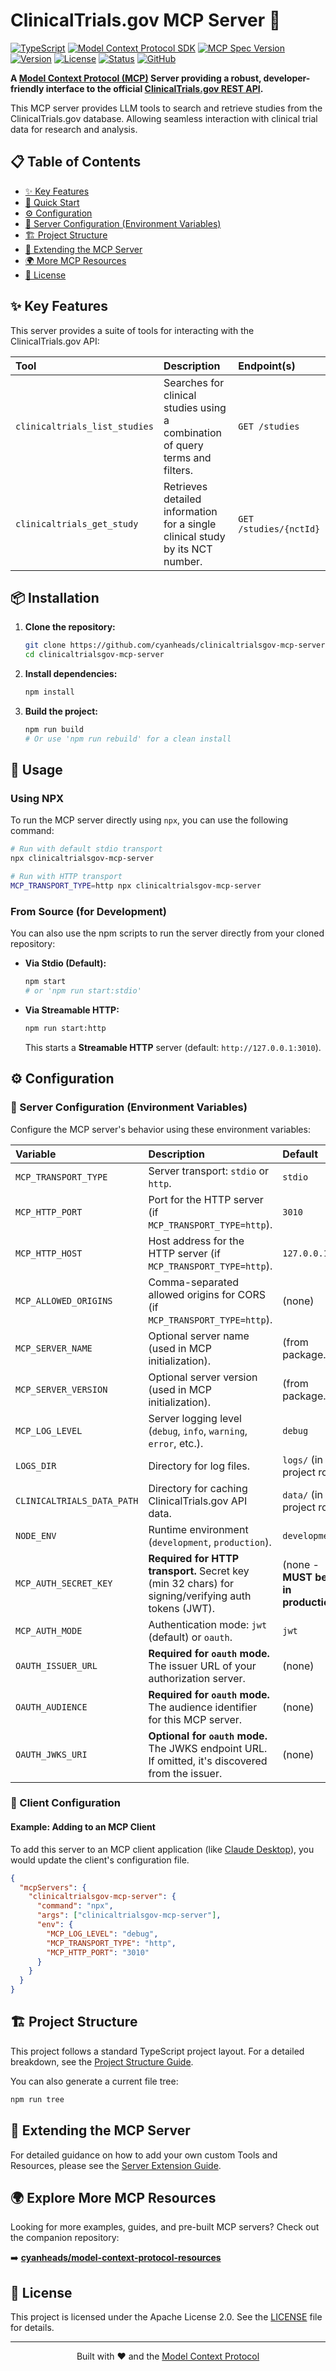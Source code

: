 # ClinicalTrials.gov MCP Server 🏥

[![TypeScript](https://img.shields.io/badge/TypeScript-^5.8.3-blue.svg)](https://www.typescriptlang.org/)
[![Model Context Protocol SDK](https://img.shields.io/badge/MCP%20SDK-^1.12.3-green.svg)](https://github.com/modelcontextprotocol/typescript-sdk)
[![MCP Spec Version](https://img.shields.io/badge/MCP%20Spec-2025--03--26-lightgrey.svg)](https://github.com/modelcontextprotocol/modelcontextprotocol/blob/main/docs/specification/2025-03-26/changelog.mdx)
[![Version](https://img.shields.io/badge/Version-1.0.0-blue.svg)](./CHANGELOG.md)
[![License](https://img.shields.io/badge/License-Apache%202.0-blue.svg)](https://opensource.org/licenses/Apache-2.0)
[![Status](https://img.shields.io/badge/Status-Stable-green.svg)](https://github.com/cyanheads/clinicaltrialsgov-mcp-server/issues)
[![GitHub](https://img.shields.io/github/stars/cyanheads/clinicaltrialsgov-mcp-server?style=social)](https://github.com/cyanheads/clinicaltrialsgov-mcp-server)

**A [Model Context Protocol (MCP)](https://modelcontextprotocol.io/) Server providing a robust, developer-friendly interface to the official [ClinicalTrials.gov REST API](https://clinicaltrials.gov/api/v2/docs).**

This MCP server provides LLM tools to search and retrieve studies from the ClinicalTrials.gov database. Allowing seamless interaction with clinical trial data for research and analysis.

## 📋 Table of Contents

- [✨ Key Features](#-key-features)
- [🏁 Quick Start](#-quick-start)
- [⚙️ Configuration](#️-configuration)
- [🔩 Server Configuration (Environment Variables)](#-server-configuration-environment-variables)
- [🏗️ Project Structure](#️-project-structure)
- [🧩 Extending the MCP Server](#-extending-the-mcp-server)
- [🌍 More MCP Resources](#-explore-more-mcp-resources)
- [📜 License](#-license)

## ✨ Key Features

This server provides a suite of tools for interacting with the ClinicalTrials.gov API:

| Tool                          | Description                                                                   | Endpoint(s)            |
| :---------------------------- | :---------------------------------------------------------------------------- | :--------------------- |
| `clinicaltrials_list_studies` | Searches for clinical studies using a combination of query terms and filters. | `GET /studies`         |
| `clinicaltrials_get_study`    | Retrieves detailed information for a single clinical study by its NCT number. | `GET /studies/{nctId}` |

## 📦 Installation

1.  **Clone the repository:**

    ```bash
    git clone https://github.com/cyanheads/clinicaltrialsgov-mcp-server.git
    cd clinicaltrialsgov-mcp-server
    ```

2.  **Install dependencies:**

    ```bash
    npm install
    ```

3.  **Build the project:**
    ```bash
    npm run build
    # Or use 'npm run rebuild' for a clean install
    ```

## 🚀 Usage

### Using NPX

To run the MCP server directly using `npx`, you can use the following command:

```bash
# Run with default stdio transport
npx clinicaltrialsgov-mcp-server

# Run with HTTP transport
MCP_TRANSPORT_TYPE=http npx clinicaltrialsgov-mcp-server
```

### From Source (for Development)

You can also use the npm scripts to run the server directly from your cloned repository:

- **Via Stdio (Default):**
  ```bash
  npm start
  # or 'npm run start:stdio'
  ```
- **Via Streamable HTTP:**
  ```bash
  npm run start:http
  ```
  This starts a **Streamable HTTP** server (default: `http://127.0.0.1:3010`).

## ⚙️ Configuration

### 🔩 Server Configuration (Environment Variables)

Configure the MCP server's behavior using these environment variables:

| Variable                   | Description                                                                                         | Default                                |
| :------------------------- | :-------------------------------------------------------------------------------------------------- | :------------------------------------- |
| `MCP_TRANSPORT_TYPE`       | Server transport: `stdio` or `http`.                                                                | `stdio`                                |
| `MCP_HTTP_PORT`            | Port for the HTTP server (if `MCP_TRANSPORT_TYPE=http`).                                            | `3010`                                 |
| `MCP_HTTP_HOST`            | Host address for the HTTP server (if `MCP_TRANSPORT_TYPE=http`).                                    | `127.0.0.1`                            |
| `MCP_ALLOWED_ORIGINS`      | Comma-separated allowed origins for CORS (if `MCP_TRANSPORT_TYPE=http`).                            | (none)                                 |
| `MCP_SERVER_NAME`          | Optional server name (used in MCP initialization).                                                  | (from package.json)                    |
| `MCP_SERVER_VERSION`       | Optional server version (used in MCP initialization).                                               | (from package.json)                    |
| `MCP_LOG_LEVEL`            | Server logging level (`debug`, `info`, `warning`, `error`, etc.).                                   | `debug`                                |
| `LOGS_DIR`                 | Directory for log files.                                                                            | `logs/` (in project root)              |
| `CLINICALTRIALS_DATA_PATH` | Directory for caching ClinicalTrials.gov API data.                                                  | `data/` (in project root)              |
| `NODE_ENV`                 | Runtime environment (`development`, `production`).                                                  | `development`                          |
| `MCP_AUTH_SECRET_KEY`      | **Required for HTTP transport.** Secret key (min 32 chars) for signing/verifying auth tokens (JWT). | (none - **MUST be set in production**) |
| `MCP_AUTH_MODE`            | Authentication mode: `jwt` (default) or `oauth`.                                                    | `jwt`                                  |
| `OAUTH_ISSUER_URL`         | **Required for `oauth` mode.** The issuer URL of your authorization server.                         | (none)                                 |
| `OAUTH_AUDIENCE`           | **Required for `oauth` mode.** The audience identifier for this MCP server.                         | (none)                                 |
| `OAUTH_JWKS_URI`           | **Optional for `oauth` mode.** The JWKS endpoint URL. If omitted, it's discovered from the issuer.  | (none)                                 |

### 🔌 Client Configuration

#### Example: Adding to an MCP Client

To add this server to an MCP client application (like [Claude Desktop](https://github.com/cyanheads/claude-desktop)), you would update the client's configuration file.

```json
{
  "mcpServers": {
    "clinicaltrialsgov-mcp-server": {
      "command": "npx",
      "args": ["clinicaltrialsgov-mcp-server"],
      "env": {
        "MCP_LOG_LEVEL": "debug",
        "MCP_TRANSPORT_TYPE": "http",
        "MCP_HTTP_PORT": "3010"
      }
    }
  }
}
```

## 🏗️ Project Structure

This project follows a standard TypeScript project layout. For a detailed breakdown, see the [Project Structure Guide](docs/best-practices.md).

You can also generate a current file tree:

```bash
npm run tree
```

## 🧩 Extending the MCP Server

For detailed guidance on how to add your own custom Tools and Resources, please see the [Server Extension Guide](src/mcp-server/README.md).

## 🌍 Explore More MCP Resources

Looking for more examples, guides, and pre-built MCP servers? Check out the companion repository:

➡️ **[cyanheads/model-context-protocol-resources](https://github.com/cyanheads/model-context-protocol-resources)**

## 📜 License

This project is licensed under the Apache License 2.0. See the [LICENSE](LICENSE) file for details.

---

<div align="center">
Built with ❤️ and the <a href="https://modelcontextprotocol.io/">Model Context Protocol</a>
</div>
